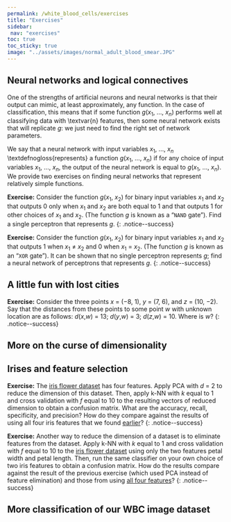 ```yaml
---
permalink: /white_blood_cells/exercises
title: "Exercises"
sidebar:
 nav: "exercises"
toc: true
toc_sticky: true
image: "../assets/images/normal_adult_blood_smear.JPG"
---
```


## Neural networks and logical connectives

One of the strengths of artificial neurons and neural networks is that their output can mimic, at least approximately, any function. In the case of classification, this means that if some function *g*(*x*<sub>1</sub>, …, *x*<sub><em>n</em></sub>) performs well at classifying data with \textvar{n} features, then some neural network exists that will replicate $g$: we just need to find the right set of network parameters.

We say that a neural network with input variables *x*<sub>1</sub>, …, *x*<sub><em>n</em></sub> \textdefnogloss{represents} a function *g*(*x*<sub>1</sub>, …, *x*<sub><em>n</em></sub>) if for any choice of input variables *x*<sub>1</sub>, …, *x*<sub><em>n</em></sub>, the output of the neural network is equal to *g*(*x*<sub>1</sub>, …, *x*<sub><em>n</em></sub>). We provide two exercises on finding neural networks that represent relatively simple functions.

**Exercise:** Consider the function *g*(*x*<sub>1</sub>, *x*<sub>2</sub>) for binary input variables *x*<sub>1</sub> and *x*<sub>2</sub> that outputs 0 only when *x*<sub>1</sub> and *x*<sub>2</sub> are both equal to 1 and that outputs 1 for other choices of *x*<sub>1</sub> and *x*<sub>2</sub>. (The function *g* is known as a “``NAND`` gate”). Find a single perceptron that represents *g*.
{: .notice--success}

**Exercise:** Consider the function *g*(*x*<sub>1</sub>, *x*<sub>2</sub>) for binary input variables *x*<sub>1</sub> and *x*<sub>2</sub> that outputs 1 when *x*<sub>1</sub> ≠ *x*<sub>2</sub> and 0 when *x*<sub>1</sub> = *x*<sub>2</sub>. (The function *g* is known as an “`XOR` gate”). It can be shown that no single perceptron represents *g*; find a neural network of perceptrons that represents *g*.
{: .notice--success}



## A little fun with lost cities

**Exercise:** Consider the three points *x* = (−8, 1), *y* = (7, 6), and *z* = (10, −2). Say that the distances from these points to some point *w* with unknown location are as follows: *d*(*x*,*w*) = 13; *d*(*y*,*w*) = 3; *d*(*z*,*w*) = 10. Where is *w*?
{: .notice--success}

## More on the curse of dimensionality

## Irises and feature selection

**Exercise:** The [iris flower dataset](../downloads/iris.csv) has four features. Apply PCA with *d* = 2 to reduce the dimension of this dataset. Then, apply k-NN with *k* equal to 1 and cross validation with *f* equal to 10 to the resulting vectors of reduced dimension to obtain a confusion matrix. What are the accuracy, recall, specificity, and precision? How do they compare against the results of using all four iris features that we found [earlier](training#a-first-attempt-at-quantifying-the-success-of-a-classifier)?
{: .notice--success}

**Exercise:** Another way to reduce the dimension of a dataset is to eliminate features from the dataset. Apply k-NN with *k* equal to 1 and cross validation with *f* equal to 10 to the [iris flower dataset](../downloads/iris.csv) using only the two features petal width and petal length. Then, run the same classifier on your own choice of two iris features to obtain a confusion matrix. How do the results compare against the result of the previous exercise (which used PCA instead of feature elimination) and those from using [all four features](training#a-first-attempt-at-quantifying-the-success-of-a-classifier)?
{: .notice--success}

## More classification of our WBC image dataset
